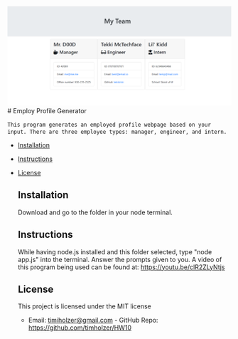  ![](screenshot.png)
    # Employ Profile Generator 
   
    This program generates an employed profile webpage based on your input. There are three employee types: manager, engineer, and intern.
    
* [Installation](#Installation)
    
* [Instructions](#Usage)
    
* [License](#License)
       
    ## Installation
    Download and go to the folder in your node terminal.
    ## Instructions
    While having node.js installed and this folder selected, type "node app.js" into the terminal. Answer the prompts given to you. A video of this program being used can be found at: https://youtu.be/clR2ZLyNtjs

    ## License 
    This project is licensed under the MIT license
    - Email: timiholzer@gmail.com - GitHub Repo: https://github.com/timholzer/HW10
    